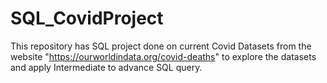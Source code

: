 # SQL_CovidProject
This repository has SQL project done on current Covid Datasets from the website "https://ourworldindata.org/covid-deaths" to explore the datasets and apply Intermediate to advance SQL query.

